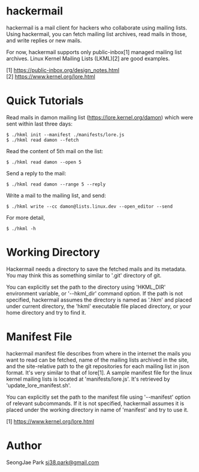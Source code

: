 hackermail
==========

hackermail is a mail client for hackers who collaborate using mailing lists.
Using hackermail, you can fetch mailing list archives, read mails in those, and
write replies or new mails.

For now, hackermail supports only public-inbox[1] managed mailing list
archives.  Linux Kernel Mailing Lists (LKML)[2] are good examples.

[1] https://public-inbox.org/design_notes.html<br>
[2] https://www.kernel.org/lore.html


Quick Tutorials
===============

Read mails in damon mailing list (https://lore.kernel.org/damon) which were
sent within last three days:

    $ ./hkml init --manifest ./manifests/lore.js
    $ ./hkml read damon --fetch

Read the content of 5th mail on the list:

    $ ./hkml read damon --open 5

Send a reply to the mail:

    $ ./hkml read damon --range 5 --reply

Write a mail to the mailing list, and send:

    $ ./hkml write --cc damon@lists.linux.dev --open_editor --send

For more detail,

    $ ./hkml -h


Working Directory
=================

Hackermail needs a directory to save the fetched mails and its metadata.  You
may think this as something similar to '.git' directory of git.

You can explicitly set the path to the directory using 'HKML_DIR' environment
variable, or '--hkml_dir' command option.  If the path is not specified,
hackermail assumes the directory is named as '.hkm' and placed under current
directory, the 'hkml' executable file placed directory, or your home directory
and try to find it.


Manifest File
=============

hackermail manifest file describes from where in the internet the mails you
want to read can be fetched, name of the mailing lists archived in the site,
and the site-relative path to the git repositories for each mailing list in
json format.  It's very similar to that of lore[1].  A sample manifest file for
the linux kernel mailing lists is located at 'manifests/lore.js'.  It's
retrieved by 'update_lore_manifest.sh'.

You can explicitly set the path to the manifest file using '--manifest' option
of relevant subcommands.  If it is not specified, hackermail assumes it is
placed under the working directory in name of 'manifest' and try to use it.

[1] https://www.kernel.org/lore.html


Author
======

SeongJae Park <sj38.park@gmail.com>
